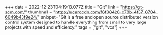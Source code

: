 +++
date = 2022-12-23T04:19:13.077Z
title = "Git"
link = "https://git-scm.com/"
thumbnail = "https://ucarecdn.com/f6f08426-c78b-4f37-8704-6049b43f9e24/"
snippet="Git is a free and open source distributed version control system designed to handle everything from small to very large projects with speed and efficiency."
tags = ["git", "vcs"]
+++
